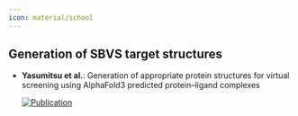 ```yaml
---
icon: material/school
---
```



## **Generation of SBVS target structures**


- **Yasumitsu et al.**: Generation of appropriate protein structures for virtual screening using AlphaFold3 predicted protein–ligand complexes  

    [![Publication](https://img.shields.io/badge/Publication-Citations:0-blue?style=for-the-badge&logo=bookstack)](https://doi.org/10.1101/2025.02.17.638750) 


